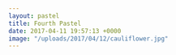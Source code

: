 ```yaml
---
layout: pastel
title: Fourth Pastel
date: 2017-04-11 19:57:13 +0000
image: "/uploads/2017/04/12/cauliflower.jpg"
---
```

